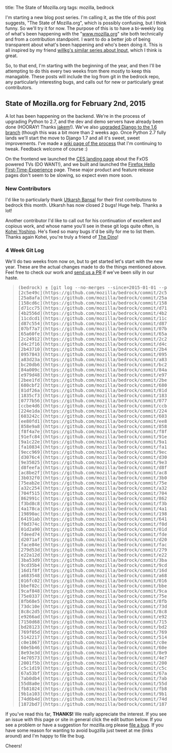 title: The State of Mozilla.org
tags: mozilla, bedrock

I'm starting a new blog post series. I'm calling it, as the title of this post suggests,
"The State of Mozilla.org", which is possibly confusing, but I think funny. So we'll try
it for now. The purpose of this is to have a bi-weekly log of what's been happening with
the "www.mozilla.org" site both technically and from a contribution standpoint. I want to
do a better job of being transparent about what's been happening and who's been doing it.
This is all inspired by my friend [willkg's similar series about Input][input], which I think is great.

So, to that end, I'm starting with the beginning of the year, and then I'll be attempting to do this
every two weeks from there mostly to keep this managable. These posts will include the log from git
in the bedrock repo, any particularly interesting bugs, and calls out for new or particularly great contributors.

## State of Mozilla.org for February 2nd, 2015

A lot has been happening on the backend. We're in the process of upgrading Python to 2.7, and
the dev and demo servers have already been done (HOORAY! Thanks [jakem][]!).
We've also [upgraded Django to the 1.6 branch][django-1.6] (though this was a bit more than 2 weeks ago.
Once Python 2.7 fully lands we'll start the move to Django 1.7 and all it's sweet, sweet improvements.
I've made a [wiki page of the process][bedrock-doc] that I'm continuing to tweak. Feedback welcome of course :)

On the frontend we launched the [CES landing page][fxos-tv] about the FxOS powered TVs (DO WANT!),
and we built and launched the [Firefox Hello First-Time-Experience][fx-hello] page. These major
product and feature release pages don't seem to be slowing, so expect even more soon.

### New Contributors ###

I'd like to particularly thank [Utkarsh Bansal](https://github.com/utkbansal) for their first contributons
to bedrock this month. Utkarsh has now closed 2 bugs! Huge help. Thanks a lot!

Another contributor I'd like to call out for his continuation of excellent and copious work, and whose name you'll
see in these git logs quite often, is [Kohei Yoshino](https://github.com/kyoshino). He's fixed so many bugs it'd be
silly for me to list them. Thanks again Kohei, you're truly a friend of [The Dino][dino]!

### 4 Week Git Log

We'll do two weeks from now on, but to get started let's start with the new year. These are the actual
changes made to do the things mentioned above. Feel free to check our work and [send us a PR][bedrock-prs] if we've
been silly in our haste.

> <pre>
> (bedrock) ± [git log --no-merges --since=2015-01-01 --pretty=format:"%h - %ad - %an - %s" --date=short](https://github.com/mozilla/bedrock/compare/1872bd7...2c5e49c)
> [2c5e49c](https://github.com/mozilla/bedrock/commit/2c5e49c) - 2015-02-02 - Bansal Utkarsh - Fixes Bug 1062441 - Add anchors
> [25a8afa](https://github.com/mozilla/bedrock/commit/25a8afa) - 2015-02-02 - Francesco Lodolo (:flod) - Bug 1115066 - Add more locales to Thunderbird start page redirect
> [158cd6c](https://github.com/mozilla/bedrock/commit/158cd6c) - 2015-01-30 - Gervase Markham - Scope CSS to avoid adding number to mozilla header.
> [d71cc75](https://github.com/mozilla/bedrock/commit/d71cc75) - 2015-01-26 - TheoChevalier - Bug 1125971 - Fixing quotes on /fr/privacy/tips/ and removing extra space before the closing quotation mark
> [4b2556d](https://github.com/mozilla/bedrock/commit/4b2556d) - 2015-01-30 - Bansal Utkarsh - Fixes Bug 1122937 - Errornous hex color value
> [11cdcd1](https://github.com/mozilla/bedrock/commit/11cdcd1) - 2015-01-29 - Paul McLanahan - Upgrade django-extensions to 1.4.9.
> [d87c554](https://github.com/mozilla/bedrock/commit/d87c554) - 2015-01-28 - Cory Price - [fix bug 1127120] Add GA events for download/update buttons
> [07bf7a7](https://github.com/mozilla/bedrock/commit/07bf7a7) - 2015-01-28 - Kohei Yoshino - Fix Bug 1126915 - update links on desktop pages to new privacy blog post
> [65a60fe](https://github.com/mozilla/bedrock/commit/65a60fe) - 2015-01-27 - Steven Garrity - Bug 1109318 Update sharing tile image
> [2c24912](https://github.com/mozilla/bedrock/commit/2c24912) - 2015-01-28 - Alex Gibson - [fix bug 1125623] The favicon is not transparent on mozilla.org
> [d4c2f16](https://github.com/mozilla/bedrock/commit/d4c2f16) - 2015-01-27 - Kohei Yoshino - Fix Bug 1125011 - Non-existent security advisory translations are not redirected to en-US
> [2b43710](https://github.com/mozilla/bedrock/commit/2b43710) - 2015-01-27 - Craig Cook - bug 1112324 - update privacy shield image
> [0957843](https://github.com/mozilla/bedrock/commit/0957843) - 2015-01-27 - Kohei Yoshino - Fix Bug 1097785 - Legal-docs-based pages should not rely on active tags in .lang files
> [a83d23a](https://github.com/mozilla/bedrock/commit/a83d23a) - 2015-01-27 - Steven Garrity - Bug 1109318 Update GA campaign for Privay Day
> [bc20db6](https://github.com/mozilla/bedrock/commit/bc20db6) - 2015-01-26 - Jon Petto - Add share widget to Hello product page. Bug 1119849.
> [84a009c](https://github.com/mozilla/bedrock/commit/84a009c) - 2015-01-26 - Jon Petto - Update Hello product page og:image. Bug 1125346.
> [e979d48](https://github.com/mozilla/bedrock/commit/e979d48) - 2015-01-07 - Steven Garrity - Bug 1109318 Privacy Day landing page for 2015
> [2bee1fd](https://github.com/mozilla/bedrock/commit/2bee1fd) - 2015-01-26 - Kohei Yoshino - Fix Bug 1125166 - Some mozilla.org-sites consider 31.4ESR to be out of date
> [680cbf2](https://github.com/mozilla/bedrock/commit/680cbf2) - 2015-01-23 - Kohei Yoshino - Fix Bug 1123977 - www.mozilla.org contribute - error message on the category list could be displayed at a confusing position
> [81df26a](https://github.com/mozilla/bedrock/commit/81df26a) - 2015-01-11 - mermi - Fixes for RTL community events list
> [1835cf3](https://github.com/mozilla/bedrock/commit/1835cf3) - 2015-01-22 - Alex Gibson - [fix bug 1124628] Remove pinned tab APIs from UITour lib & docs
> [0777b56](https://github.com/mozilla/bedrock/commit/0777b56) - 2015-01-20 - Craig Cook - Bug 1112324 - updates to privacy day home promo
> [ccbe4d6](https://github.com/mozilla/bedrock/commit/ccbe4d6) - 2015-01-16 - Alex Gibson - [fix bug 1122519] Remove UA detection and use feature detect for CSS line animations
> [224e1da](https://github.com/mozilla/bedrock/commit/224e1da) - 2015-01-22 - Gervase Markham - Add new LESS file for page, and use CSS counters for heading numbering.
> [603242c](https://github.com/mozilla/bedrock/commit/603242c) - 2015-01-22 - Francesco Lodolo (:flod) - Bug 1115066 - Add more locales to Thunderbird start page redirect
> [ee80fd1](https://github.com/mozilla/bedrock/commit/ee80fd1) - 2015-01-22 - Alex Gibson - [fix bug 1124570] Remove delay showing home promo's for smaller screens
> [858e9a8](https://github.com/mozilla/bedrock/commit/858e9a8) - 2015-01-21 - Josh Mize - peepin compiled requirments
> [f8f4a7e](https://github.com/mozilla/bedrock/commit/f8f4a7e) - 2015-01-21 - Jon Petto - Ignore ESR when checking isFirefoxUpToDate. Bug 1122154.
> [91efc84](https://github.com/mozilla/bedrock/commit/91efc84) - 2015-01-19 - Jon Petto - Add TEF logo to intro. Bug 1119435.
> [9a1c22e](https://github.com/mozilla/bedrock/commit/9a1c22e) - 2015-01-19 - Kohei Yoshino - Fix Bug 1123382 - Add a few more locales to the canonical locale list
> [fa10834](https://github.com/mozilla/bedrock/commit/fa10834) - 2015-01-13 - Craig Cook - Bug 1112324 - Privacy Day home page promo
> [9ecc969](https://github.com/mozilla/bedrock/commit/9ecc969) - 2015-01-13 - Lam Chi Tak - Bug 504790 - Add new faq for Geolocation
> [d3076c4](https://github.com/mozilla/bedrock/commit/d3076c4) - 2015-01-16 - Alex Gibson - [bug 787269] Redirect signed-script pages to MDN article
> [9e35025](https://github.com/mozilla/bedrock/commit/9e35025) - 2015-01-16 - Alex Gibson - [fix bug 1122462] Download Firefox homepage promo missing small links
> [d8feefa](https://github.com/mozilla/bedrock/commit/d8feefa) - 2015-01-16 - Francesco Lodolo (:flod) - Bug 1115066 - Add more locales to Thunderbird start page redirect
> [ac8be2f](https://github.com/mozilla/bedrock/commit/ac8be2f) - 2015-01-15 - Paul McLanahan - Fix security advisory updater including wrong files.
> [3b032f0](https://github.com/mozilla/bedrock/commit/3b032f0) - 2015-01-15 - Alex Gibson - [fix bug 1121733] Tabs missing from /firefox/tips pages
> [75eab2e](https://github.com/mozilla/bedrock/commit/75eab2e) - 2015-01-15 - Alex Gibson - [fix bug 1121914] Next pager arrow wrong direction on /firefox/desktop/tips
> [a32c254](https://github.com/mozilla/bedrock/commit/a32c254) - 2015-01-14 - Kohei Yoshino - Bug 1121714 - Firefox Desktop Privacy Notice Change (Telemetry Experiments & Domains / Flash)
> [704f515](https://github.com/mozilla/bedrock/commit/704f515) - 2015-01-14 - Jon Petto - Add GA tracking to Fx refresh button. Bug 1027318.
> [862991c](https://github.com/mozilla/bedrock/commit/862991c) - 2015-01-13 - Kohei Yoshino - Fix Bug 1121056 - Wrong date on the ESR release overview image
> [f3bd8c8](https://github.com/mozilla/bedrock/commit/f3bd8c8) - 2015-01-14 - Alex Gibson - [fix bug 1121209] whatsnew page for ESR24 -> ESR31 updates doesn't show Australis tour
> [4a178ca](https://github.com/mozilla/bedrock/commit/4a178ca) - 2015-01-13 - Alex Gibson - [fix bug 787269] Redirect signed-script pages to MDN article
> [19890ac](https://github.com/mozilla/bedrock/commit/19890ac) - 2015-01-13 - Cory Price - [fix bug 1120725] Update link for users with no Hello target
> [64191ab](https://github.com/mozilla/bedrock/commit/64191ab) - 2015-01-13 - Cory Price - [fix bug 1121082] Redirect /hello to /firefox/hello
> [f0d374c](https://github.com/mozilla/bedrock/commit/f0d374c) - 2015-01-13 - Paul McLanahan - Fix bug 1119312: Upgrade Django to 1.6.10.
> [01d2a90](https://github.com/mozilla/bedrock/commit/01d2a90) - 2015-01-13 - Kohei Yoshino - Fix Bug 1121091 - Push legal-docs commits in master to production
> [fdeed74](https://github.com/mozilla/bedrock/commit/fdeed74) - 2015-01-13 - Steven Garrity - Move mozilla-share-cta LESS/CSS into separate file Bug 1121114
> [d2071af](https://github.com/mozilla/bedrock/commit/d2071af) - 2015-01-13 - Francesco Lodolo (:flod) - Bug 1121096 - Hello product page: display video for all Spanish variants
> [face84e](https://github.com/mozilla/bedrock/commit/face84e) - 2015-01-13 - Paul McLanahan - Fix bug 1106845: Move security advisories repo outside of bedrock repo.
> [279d53d](https://github.com/mozilla/bedrock/commit/279d53d) - 2015-01-13 - Paul McLanahan - Fix bug 1120658: Add redirect for seamonkey transition doc.
> [e22a12d](https://github.com/mozilla/bedrock/commit/e22a12d) - 2014-12-11 - Jon Petto - Add refresh button UI to /firefox/new/. Bug 1027318.
> [3ba53d9](https://github.com/mozilla/bedrock/commit/3ba53d9) - 2015-01-13 - Jon Petto - Add defaultUpdateChannel info to UITour docs.
> [9cd35b4](https://github.com/mozilla/bedrock/commit/9cd35b4) - 2015-01-12 - Kohei Yoshino - Fix Bug 1118339 - Update https://www.mozilla.org/en-US/firefox/channel/#aurora for Android ARM links to reflect new FTP directory changes
> [16d1f8f](https://github.com/mozilla/bedrock/commit/16d1f8f) - 2015-01-12 - Josh Mize - Fix bug 1014823 redirect and remove redundant rule
> [a683548](https://github.com/mozilla/bedrock/commit/a683548) - 2015-01-09 - Josh Mize - Add and use bleach_tags filter and fix tests
> [016fc02](https://github.com/mozilla/bedrock/commit/016fc02) - 2015-01-09 - Paul McLanahan - Bug 1119312: Upgrade Django to 1.6.9
> [bbef02c](https://github.com/mozilla/bedrock/commit/bbef02c) - 2015-01-12 - Jon Petto - Update Grameenphone purchase URL for bd. Bug 1120520.
> [9caf848](https://github.com/mozilla/bedrock/commit/9caf848) - 2015-01-12 - Kohei Yoshino - Fix Bug 1118368 - Adjust the style of the Thunderbird start page to accommodate various locales
> [75e0337](https://github.com/mozilla/bedrock/commit/75e0337) - 2014-11-20 - Alex Gibson - [fix bug 1109132] Implement Firefox Hello FTUE
> [8fb68e5](https://github.com/mozilla/bedrock/commit/8fb68e5) - 2015-01-12 - Kohei Yoshino - Fix Bug 1097297 - Link to other systems & languages on the Firefox Developer Edition page
> [73dc10e](https://github.com/mozilla/bedrock/commit/73dc10e) - 2015-01-12 - Alex Gibson - [fix bug 1119022] Hello: zh-TW locale redirects to SUMO article
> [8c8c2d5](https://github.com/mozilla/bedrock/commit/8c8c2d5) - 2015-01-11 - TheoChevalier - Bug 1115066 - Add more locales to Thunderbird start page redirect
> [e9266ad](https://github.com/mozilla/bedrock/commit/e9266ad) - 2015-01-07 - Paul McLanahan - Bug 1118786: Prep deployment and crons for Python 2.7
> [7150d68](https://github.com/mozilla/bedrock/commit/7150d68) - 2014-12-15 - Jon Petto - Add Hello product page. Bug 1101984.
> [bd28123](https://github.com/mozilla/bedrock/commit/bd28123) - 2015-01-09 - Alex Gibson - [fix bug 1118211] Re-enable Firefox Desktop landing animation on OSX
> [769f05d](https://github.com/mozilla/bedrock/commit/769f05d) - 2015-01-09 - Gervase Markham - Address review comment: update redirects.
> [5142217](https://github.com/mozilla/bedrock/commit/5142217) - 2015-01-09 - Gervase Markham - Address review comment: remove now-unnecessary file.
> [c0e1067](https://github.com/mozilla/bedrock/commit/c0e1067) - 2014-12-22 - Kohei Yoshino - Fix Bug 1101220 - Developer Edition follow-ups
> [60e5b46](https://github.com/mozilla/bedrock/commit/60e5b46) - 2014-12-17 - Kohei Yoshino - Fix Bug 1110927 - 301 redirect legacy pages that are 404ing
> [8e93e3d](https://github.com/mozilla/bedrock/commit/8e93e3d) - 2015-01-08 - Jon Petto - Update Fx0 device screenshot. Bug 1116429.
> [4e70573](https://github.com/mozilla/bedrock/commit/4e70573) - 2015-01-06 - Francesco Lodolo (:flod) - Bug 1115066 - Add more locales to Thunderbird start page redirect
> [2001f5b](https://github.com/mozilla/bedrock/commit/2001f5b) - 2015-01-06 - Craig Cook - Fix bug 1114803 - remove EOY fundraiser home promo
> [c5c1d19](https://github.com/mozilla/bedrock/commit/c5c1d19) - 2015-01-07 - Alex Gibson - Update UITour documentation
> [67a53bf](https://github.com/mozilla/bedrock/commit/67a53bf) - 2014-12-29 - Kohei Yoshino - Fix Bug 1115285 - [l10n] Thunderbird start page: make support link localizable
> [7ab0db4](https://github.com/mozilla/bedrock/commit/7ab0db4) - 2015-01-06 - Paul McLanahan - Waffle things default to True when DEV is True.
> [55d8a0e](https://github.com/mozilla/bedrock/commit/55d8a0e) - 2015-01-06 - Paul McLanahan - Fix bug 1116754: Sanitize AJAX returned form errors.
> [fb81024](https://github.com/mozilla/bedrock/commit/fb81024) - 2014-12-17 - Michael Kelly - Bug 1088752: Add Shape of the Web app to serve JSON.
> [9b1a103](https://github.com/mozilla/bedrock/commit/9b1a103) - 2014-12-30 - Francesco Lodolo (:flod) - Bug 1115066 - Add more locales to Thunderbird start page redirect
> [74d6b4d](https://github.com/mozilla/bedrock/commit/74d6b4d) - 2015-01-02 - Craig Cook - Bug 1110966 - remove EOY fundraiser homepage takeover
> [1872bd7](https://github.com/mozilla/bedrock/commit/1872bd7) - 2014-12-19 - Steven Garrity - Bug 1108632 Implement Firefox OS CES landing page
> </pre>

If you've read this far, **THANKS!** We really appreciate the interest.
If you see an issue with this page or site in general click the
edit button below. If you see a problem or have a suggestion for
mozilla.org please [file a bug][]. If you have some reason for wanting
to avoid bugzilla just tweet at me (links around) and
I'm happy to file the bug.

Cheers!

[input]: http://bluesock.org/~willkg/blog/mozilla/input_status_20141218.html
[jakem]: https://github.com/superawesome
[bedrock-doc]: https://wiki.mozilla.org/Websites/Mozilla.org/Static-Media-Improvements
[django-1.6]: https://github.com/mozilla/bedrock/pull/2635
[fxos-tv]: https://www.mozilla.org/firefox/os/devices/tv/
[fx-hello]: https://www.mozilla.org/firefox/hello/
[bedrock-prs]: https://github.com/mozilla/bedrock/pulls
[file a bug]: https://bugzilla.mozilla.org/enter_bug.cgi?product=www.mozilla.org&component=Pages%20%26%20Content
[dino]: http://blog.seanmartell.com/2013/09/17/mozilla-is-my-dinosaur/
